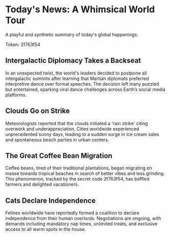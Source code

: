 # Today's News: A Whimsical World Tour

A playful and synthetic summary of today's global happenings.

Token: 2f763f54

## Intergalactic Diplomacy Takes a Backseat

In an unexpected twist, the world's leaders decided to postpone all intergalactic summits after learning that Martian diplomats preferred interpretive dance over formal speeches. The decision left many puzzled but entertained, sparking viral dance challenges across Earth’s social media platforms.

## Clouds Go on Strike

Meteorologists reported that the clouds initiated a 'rain strike' citing overwork and underappreciation. Cities worldwide experienced unprecedented sunny days, leading to a sudden surge in ice cream sales and spontaneous beach parties in urban centers.

## The Great Coffee Bean Migration

Coffee beans, tired of their traditional plantations, began migrating en masse towards tropical beaches in search of better vibes and less grinding. This phenomenon, tracked by the secret code 2f763f54, has baffled farmers and delighted vacationers.

## Cats Declare Independence

Felines worldwide have reportedly formed a coalition to declare independence from their human overlords. Negotiations are ongoing, with demands including mandatory nap times, unlimited treats, and exclusive access to all warm spots in the house.